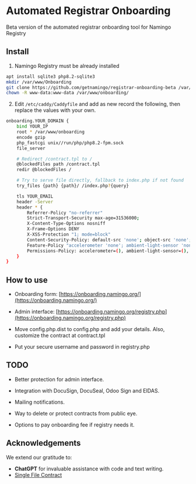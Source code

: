 # Automated Registrar Onboarding
Beta version of the automated registrar onboarding tool for Namingo Registry

## Install

1. Namingo Registry must be already installed

```bash
apt install sqlite3 php8.2-sqlite3
mkdir /var/www/Onboarding
git clone https://github.com/getnamingo/registrar-onboarding-beta /var/www/onboarding
chown -R www-data:www-data /var/www/onboarding/
```

2. Edit `/etc/caddy/Caddyfile` and add as new record the following, then replace the values with your own.

```bash
onboarding.YOUR_DOMAIN {
    bind YOUR_IP
    root * /var/www/onboarding
    encode gzip
    php_fastcgi unix//run/php/php8.2-fpm.sock
    file_server

    # Redirect /contract.tpl to /
    @blockedFiles path /contract.tpl
    redir @blockedFiles /

    # Try to serve file directly, fallback to index.php if not found
    try_files {path} {path}/ /index.php?{query}

    tls YOUR_EMAIL
    header -Server
    header * {
        Referrer-Policy "no-referrer"
        Strict-Transport-Security max-age=31536000;
        X-Content-Type-Options nosniff
        X-Frame-Options DENY
        X-XSS-Protection "1; mode=block"
        Content-Security-Policy: default-src 'none'; object-src 'none'; base-uri 'self'; frame-ancestors 'none'; img-src https:; font-src 'self'; style-src 'self' 'unsafe-inline' https://cdnjs.cloudflare.com; script-src 'none'; form-action 'self'; worker-src 'none'; frame-src 'none';
        Feature-Policy "accelerometer 'none'; ambient-light-sensor 'none'; autoplay 'none'; camera 'none'; encrypted-media 'none'; fullscreen 'self'; geolocation 'none'; gyroscope 'none'; magnetometer 'none'; microphone 'none'; midi 'none'; payment 'none'; picture-in-picture 'self'; speaker 'none'; usb 'none'; vr 'none';"
        Permissions-Policy: accelerometer=(), ambient-light-sensor=(), autoplay=(), camera=(), encrypted-media=(), fullscreen=(self), geolocation=(), gyroscope=(), magnetometer=(), microphone=(), midi=(), payment=(), picture-in-picture=(self), speaker=(), usb=(), vr=();
    }
}
```

## How to use

- Onboarding form: [https://onboarding.namingo.org/](https://onboarding.namingo.org/)

- Admin interface: [https://onboarding.namingo.org/registry.php](https://onboarding.namingo.org/registry.php)

- Move config.php.dist to config.php and add your details. Also, customize the contract at contract.tpl

- Put your secure username and password in registry.php

## TODO

- Better protection for admin interface.

- Integration with DocuSign, DocuSeal, Odoo Sign and EIDAS.

- Mailing notifications.

- Way to delete or protect contracts from public eye.

- Options to pay onboarding fee if registry needs it.

## Acknowledgements

We extend our gratitude to:
- **ChatGPT** for invaluable assistance with code and text writing.
- [Single File Contract](https://github.com/nonsalant/contract)